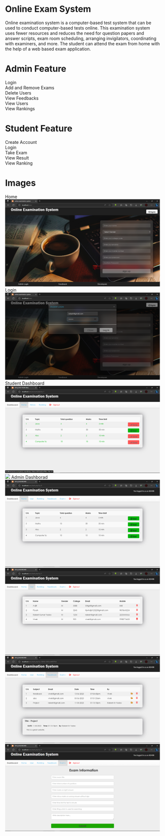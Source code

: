 # Online Exam System
Online examination system is a computer-based test system that can be used to 
conduct computer-based tests online. This examination system uses fewer resources and 
reduces the need for question papers and answer scripts, exam room scheduling, 
arranging invigilators, coordinating with examiners, and more. The student can attend the 
exam from home with the help of a web based exam application.

# Admin Feature
Login <br>
Add and Remove Exams <br>
Delete Users <br>
View Feedbacks <br>
View Users <br>
View Rankings <br>


# Student Feature
Create Account <br>
Login <br>
Take Exam <br>
View Result <br>
View Ranking <br>

# Images
Home
![](https://github.com/rakeshkryadav/OES/blob/main/image/img01.png)
Login
![](https://github.com/rakeshkryadav/OES/blob/main/image/img02.png)
Student Dashboard
![](https://github.com/rakeshkryadav/OES/blob/main/image/img03.png)
![](https://github.com/rakeshkryadav/OESr/blob/main/image/img04.png)
Admin Dashborad
![](https://github.com/rakeshkryadav/OES/blob/main/image/img05.png)
![](https://github.com/rakeshkryadav/OES/blob/main/image/img06.png)
![](https://github.com/rakeshkryadav/OES/blob/main/image/img07.png)
![](https://github.com/rakeshkryadav/OES/blob/main/image/img08.png)
